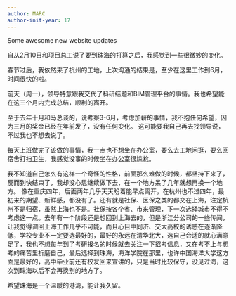 ```yaml
---
author: MARC
author-init-year: 17
---
```


Some awesome new website updates

<!-- excerpt -->


自从2月10日和项目总工说了要到珠海的打算之后，我感觉到一些很微妙的变化。

春节过后，我依然来了杭州的工地，上次沟通的结果是，至少在这里工作到6月，时间很快的啦。

前天（周一），领导特意跟我交代了科研结题和BIM管理平台的事情。我也希望能在这三个月内完成总结，顺利的离开。

至于去年十月和马总谈的，说考察3-6月，考虑加薪的事情，我不抱任何希望，因为三月的奖金已经在年前发了，没有任何变化。
这可能要我自己再去找领导说，不过我也不想去说了。

每天上班做完了该做的事情，我一点也不想坐在办公室，要么去工地闲逛，要么回宿舍打扫卫生，我感觉没事的时候坐在办公室很尴尬。

我不知道自己怎么有这样一个奇怪的性格，前面那么难做的时候，都坚持下来了，反而到快结束了，我却没心思继续做下去，在一个地方呆了几年就想再换一个地方。
像在重庆四年，后面两年几乎天天盼着能早点离开，在杭州也不过四年，最初来的期望、新鲜感，都没有了。还有就是社保、医保之类的都交在上海，注定杭州不是归宿，虽然上海也不是。社保按各个省、市来管理，下一次选择城市不得不考虑这一点。去年有一个阶段还是想回到上海去的，但是浙江分公司的一些传闻，让我觉得调回上海工作几乎不可能，而且心目中同济、交大高校的诱惑在逐渐降低，学校专业不一定要选最好的，最好的永远在清华北大，选自己合适的就心满意足了，我也不想每年到了考研报名的时候就去关注一下招考信息，又在考不上与想考的痛苦里折磨自己，最后选择到珠海，海洋学院在那里，也许中国海洋大学这方面是最好的，高中毕业前还有校友回来宣讲的，只是当时比较保守，没见过海，这次到珠海以后不会再换别的地方了。

希望珠海是一个温暖的港湾，能让我久留。

